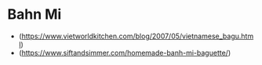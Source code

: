 # Bahn Mi

- (https://www.vietworldkitchen.com/blog/2007/05/vietnamese_bagu.html)
- (https://www.siftandsimmer.com/homemade-banh-mi-baguette/)

